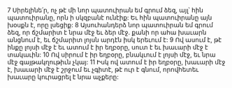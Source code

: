 7 Սիրելինե՛ր, ոչ թէ մի նոր պատուիրան եմ գրում ձեզ, այլ՝ հին պատուիրանը, որն ի սկզբանէ ունէիք: Եւ հին պատուիրանը այն խօսքն է, որը լսեցիք: 8 Այսուհանդերձ նոր պատուիրան եմ գրում ձեզ, որ ճշմարիտ է նրա մէջ եւ ձեր մէջ. քանի որ ահա խաւարն անցնում է, եւ ճշմարիտ լոյսն արդէն իսկ երեւում է: 9 Ով ասում է, թէ ինքը լոյսի մէջ է եւ ատում է իր եղբօրը, սուտ է եւ խաւարի մէջ է տակաւին: 10 Ով սիրում է իր եղբօրը, բնակւում է լոյսի մէջ, եւ նրա մէջ գայթակղութիւն չկայ: 11 Իսկ ով ատում է իր եղբօրը, խաւարի մէջ է, խաւարի մէջ է շրջում եւ չգիտէ, թէ ուր է գնում, որովհետեւ խաւարը կուրացրել է նրա աչքերը:
